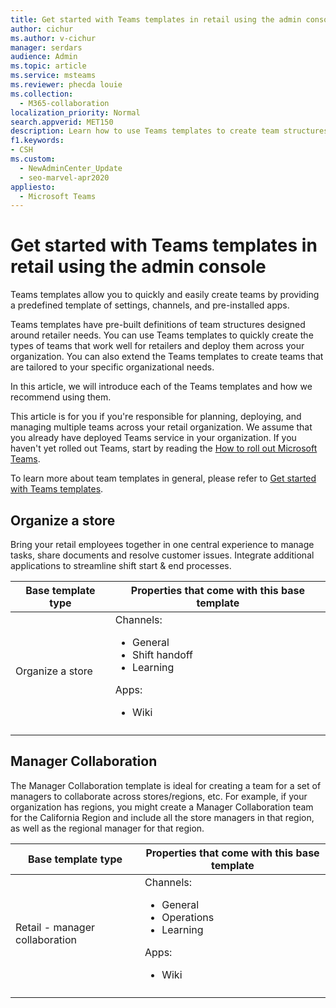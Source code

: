 ```yaml
---
title: Get started with Teams templates in retail using the admin console
author: cichur
ms.author: v-cichur
manager: serdars
audience: Admin
ms.topic: article
ms.service: msteams
ms.reviewer: phecda louie
ms.collection: 
  - M365-collaboration
localization_priority: Normal
search.appverid: MET150
description: Learn how to use Teams templates to create team structures designed for retailer needs by providing predefined settings, channels, and pre-installed apps using the admin console.
f1.keywords:
- CSH
ms.custom: 
  - NewAdminCenter_Update
  - seo-marvel-apr2020
appliesto: 
  - Microsoft Teams
---
```


# Get started with Teams templates in retail using the admin console

Teams templates allow you to quickly and easily create teams by providing a predefined template of settings, channels, and pre-installed apps.

Teams templates have pre-built definitions of team structures designed around retailer needs. You can use Teams templates to quickly create the types of teams that work well for retailers and deploy them across your organization. You can also extend the Teams templates to create teams that are tailored to your specific organizational needs.

In this article, we will introduce each of the Teams templates and how we recommend using them.

This article is for you if you're responsible for planning, deploying, and managing multiple teams across your retail organization. We assume that you already have deployed Teams service in your organization. If you haven't yet rolled out Teams, start by reading the [How to roll out Microsoft Teams](How-to-roll-out-teams.md).

To learn more about team templates in general, please refer to [Get started with Teams templates](get-started-with-teams-templates-in-the-admin-console.md).

## Organize a store

Bring your retail employees together in one central experience to manage tasks, share documents and resolve customer issues. Integrate additional applications to streamline shift start & end processes.

| Base template type | Properties that come with this base template |
| ------------------ |----------------------------------------------------- |
|Organize a store |Channels: <ul><li>General<li>Shift handoff</li><li>Learning</li></ul> Apps: <ul><li>Wiki</li></ul>|
|||

## Manager Collaboration

The Manager Collaboration template is ideal for creating a team for a set of managers to collaborate across stores/regions, etc. For example, if your organization has regions, you might create a Manager Collaboration team for the California Region and include all the store managers in that region, as well as the regional manager for that region.

| Base template type | Properties that come with this base template |
| ------------------ |----------------------------------------------------- |
|Retail - manager collaboration |Channels: <ul><li>General<li>Operations</li><li>Learning</li></ul> Apps: <ul><li>Wiki</li></ul>|
|||

